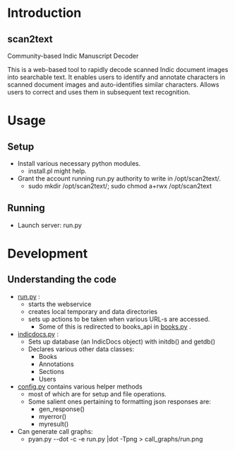 # Introduction
## scan2text
Community-based Indic Manuscript Decoder

This is a web-based tool to rapidly decode scanned Indic document images into searchable text. It enables users to identify and
annotate characters in scanned document images and auto-identifies similar characters.
Allows users to correct and uses them in subsequent text recognition.

# Usage
## Setup
* Install various necessary python modules.
  * install.pl might help.
* Grant the account running run.py authority to write in /opt/scan2text/.
  * sudo mkdir /opt/scan2text/; sudo chmod a+rwx /opt/scan2text

## Running
* Launch server: run.py

# Development
## Understanding the code
* [run.py]() :
  * starts the webservice
  * creates local temporary and data directories
  * sets up actions to be taken when various URL-s are accessed.
    * Some of this is redirected to books_api in [books.py]() .
* [indicdocs.py]() :
  * Sets up database (an IndicDocs object) with initdb() and getdb()
  * Declares various other data classes:
    * Books
    * Annotations
    * Sections
    * Users
* [config.py]() contains various helper methods
  * most of which are for setup and file operations.
  * Some salient ones pertaining to formatting json responses are:
    * gen_response()
    * myerror()
    * myresult()
* Can generate call graphs:
  * pyan.py --dot -c -e run.py |dot -Tpng > call_graphs/run.png
